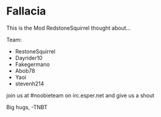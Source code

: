 Fallacia
========
This is the Mod RedstoneSquirrel thought about...

Team: 
- RestoneSquirrel
- Dayrider10
- Fakegermano
- Abob78
- Yaoi
- stevenh214


join us at #noobieteam on irc.esper.net and give us a shout

Big hugs, -TNBT
